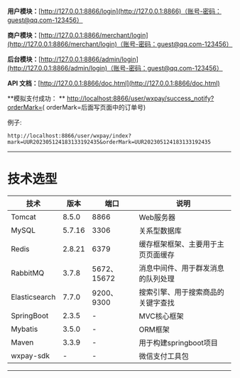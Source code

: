**用户模块：**[http://127.0.0.1:8866/login](http://127.0.0.1:8866)（账号-密码：guest@qq.com-123456）

**商户模块：**[http://127.0.0.1:8866/merchant/login](http://127.0.0.1:8866/merchant/login)（账号-密码：guest@qq.com-123456）

**后台模块：**[http://127.0.0.1:8866/admin/login](http://127.0.0.1:8866/admin/login)（账号-密码：guest@qq.com-123456）

**API 文档：**[http://127.0.0.1:8866/doc.html](http://127.0.0.1:8866/doc.html)

**模拟支付成功：
** [http://localhost:8866/user/wxpay/success_notify?orderMark=](http://localhost:8866/user/wxpay/success_notify?orderMark=)(
orderMark=后面写页面中的订单号)

例子:
```
http://localhost:8866/user/wxpay/index?mark=UUR202305124183133192435&orderMark=UUR202305124183133192435
```
---

# 技术选型

| 技术            | 版本     | 端口         | 说明                |
|---------------|--------|------------|-------------------|
| Tomcat        | 8.5.0  | 8866       | Web服务器            |
| MySQL         | 5.7.16 | 3306       | 关系型数据库            |
| Redis         | 2.8.21 | 6379       | 缓存框架框架、主要用于主页页面缓存 |
| RabbitMQ      | 3.7.8  | 5672、15672 | 消息中间件、用于群发消息的队列处理 |
| Elasticsearch | 7.7.0  | 9200、9300  | 搜索引擎、用于搜索商品的关键字查找 |
| SpringBoot    | 2.3.5  | -          | MVC核心框架           |
| Mybatis       | 3.5.0  | -          | ORM框架             |
| Maven         | 3.3.9  | -          | 用于构建springboot项目  |
| wxpay-sdk     | -      | -          | 微信支付工具包           |

---
<br/>